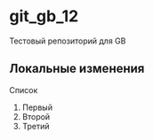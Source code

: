 # git_gb_12
Тестовый репозиторий для GB

## Локальные изменения

Список

1. Первый
2. Второй
3. Третий
